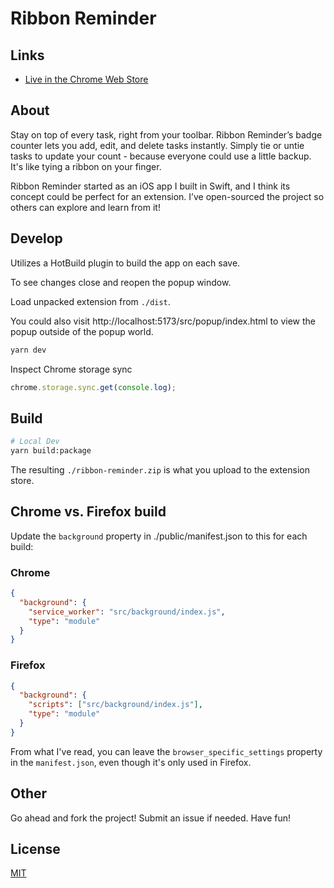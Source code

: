 # Ribbon Reminder

## Links

- [Live in the Chrome Web Store](https://chromewebstore.google.com/detail/ribbon-reminder/ahdegcekcodbkojmccabgmfcfddabnbd)

## About

Stay on top of every task, right from your toolbar. Ribbon Reminder’s badge counter lets you add, edit, and delete tasks instantly. Simply tie or untie tasks to update your count - because everyone could use a little backup. It's like tying a ribbon on your finger.

Ribbon Reminder started as an iOS app I built in Swift, and I think its concept could be perfect for an extension. I’ve open-sourced the project so others can explore and learn from it!

## Develop

Utilizes a HotBuild plugin to build the app on each save.

To see changes close and reopen the popup window.

Load unpacked extension from `./dist`.

You could also visit http://localhost:5173/src/popup/index.html to view the popup outside of the popup world.

```bash
yarn dev
```

Inspect Chrome storage sync

```js
chrome.storage.sync.get(console.log);
```

## Build

```bash
# Local Dev
yarn build:package
```

The resulting `./ribbon-reminder.zip` is what you upload to the extension store.

## Chrome vs. Firefox build

Update the `background` property in ./public/manifest.json to this for each build:

### Chrome

```json
{
  "background": {
    "service_worker": "src/background/index.js",
    "type": "module"
  }
}
```

### Firefox

```json
{
  "background": {
    "scripts": ["src/background/index.js"],
    "type": "module"
  }
}
```

From what I've read, you can leave the `browser_specific_settings` property in the `manifest.json`, even though it's only used in Firefox.

## Other

Go ahead and fork the project! Submit an issue if needed. Have fun!

## License

[MIT](http://opensource.org/licenses/MIT)
